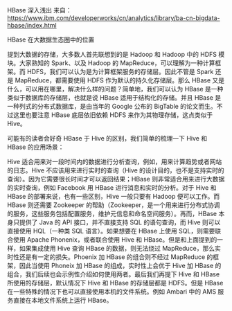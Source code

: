 HBase 深入浅出
来自：https://www.ibm.com/developerworks/cn/analytics/library/ba-cn-bigdata-hbase/index.html

HBase 在大数据生态圈中的位置

提到大数据的存储，大多数人首先联想到的是 Hadoop 和 Hadoop 中的 HDFS 模块。大家熟知的 Spark、以及 Hadoop 的 MapReduce，可以理解为一种计算框架。而 HDFS，我们可以认为是为计算框架服务的存储层。因此不管是 Spark 还是 MapReduce，都需要使用 HDFS 作为默认的持久化存储层。那么 HBase 又是什么，可以用在哪里，解决什么样的问题？简单地，我们可以认为 HBase 是一种类似于数据库的存储层，也就是说 HBase 适用于结构化的存储。并且 HBase 是一种列式的分布式数据库，是由当年的 Google 公布的 BigTable 的论文而生。不过这里也要注意 HBase 底层依旧依赖 HDFS 来作为其物理存储，这点类似于 Hive。

可能有的读者会好奇 HBase 于 Hive 的区别，我们简单的梳理一下 Hive 和 HBase 的应用场景：

Hive 适合用来对一段时间内的数据进行分析查询，例如，用来计算趋势或者网站的日志。Hive 不应该用来进行实时的查询（Hive 的设计目的，也不是支持实时的查询）。因为它需要很长时间才可以返回结果；HBase 则非常适合用来进行大数据的实时查询，例如 Facebook 用 HBase 进行消息和实时的分析。对于 Hive 和 HBase 的部署来说，也有一些区别，Hive 一般只要有 Hadoop 便可以工作。而 HBase 则还需要 Zookeeper 的帮助（Zookeeper，是一个用来进行分布式协调的服务，这些服务包括配置服务，维护元信息和命名空间服务）。再而，HBase 本身只提供了 Java 的 API 接口，并不直接支持 SQL 的语句查询，而 Hive 则可以直接使用 HQL（一种类 SQL 语言）。如果想要在 HBase 上使用 SQL，则需要联合使用 Apache Phonenix，或者联合使用 Hive 和 HBase。但是和上面提到的一样，如果集成使用 Hive 查询 HBase 的数据，则无法绕过 MapReduce，那么实时性还是有一定的损失。Phoenix 加 HBase 的组合则不经过 MapReduce 的框架，因此当使用 Phoneix 加 HBase 的组成，实时性上会优于 Hive 加 HBase 的组合，我们后续也会示例性介绍如何使用两者。最后我们再提下 Hive 和 HBase 所使用的存储层，默认情况下 Hive 和 HBase 的存储层都是 HDFS。但是 HBase 在一些特殊的情况下也可以直接使用本机的文件系统。例如 Ambari 中的 AMS 服务直接在本地文件系统上运行 HBase。
